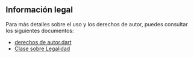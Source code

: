 ## Información legal

Para más detalles sobre el uso y los derechos de autor, puedes consultar los siguientes documentos:

- [derechos de autor.dart](./lib/copyright.dart)
- [Clase sobre Legalidad](./pasos/README.md)

